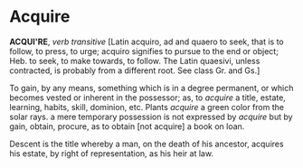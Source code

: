 # Acquire

**ACQUI'RE**, _verb transitive_ \[Latin acquiro, ad and quaero to seek, that is to follow, to press, to urge; acquiro signifies to pursue to the end or object; Heb. to seek, to make towards, to follow. The Latin quaesivi, unless contracted, is probably from a different root. See class Gr. and Gs.\]

To gain, by any means, something which is in a degree permanent, or which becomes vested or inherent in the possessor; as, to _acquire_ a title, estate, learning, habits, skill, dominion, etc. Plants _acquire_ a green color from the solar rays. a mere temporary possession is not expressed by _acquire_ but by gain, obtain, procure, as to obtain \[not acquire\] a book on loan.

Descent is the title whereby a man, on the death of his ancestor, acquires his estate, by right of representation, as his heir at law.
